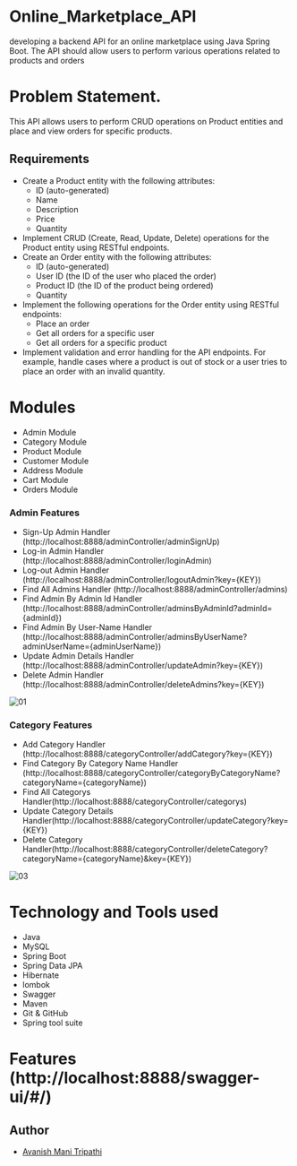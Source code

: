 # Online_Marketplace_API
developing a backend API for an online marketplace using Java Spring Boot. The API should allow users to perform various operations related to products and orders


# Problem Statement.

This API allows users to perform CRUD operations on Product entities and place and view orders for specific products.

## Requirements

- Create a Product entity with the following attributes:
  - ID (auto-generated)
  - Name
  - Description
  - Price
  - Quantity
- Implement CRUD (Create, Read, Update, Delete) operations for the Product entity using RESTful endpoints.
- Create an Order entity with the following attributes:
  - ID (auto-generated)
  - User ID (the ID of the user who placed the order)
  - Product ID (the ID of the product being ordered)
  - Quantity
- Implement the following operations for the Order entity using RESTful endpoints:
  - Place an order
  - Get all orders for a specific user
  - Get all orders for a specific product
- Implement validation and error handling for the API endpoints. For example, handle cases where a product is out of stock or a user tries to place an order with an invalid quantity.


# Modules 

- Admin Module  
- Category Module
- Product Module
- Customer Module
- Address Module
- Cart Module
- Orders Module


### Admin Features 

- Sign-Up Admin Handler (http://localhost:8888/adminController/adminSignUp)
- Log-in Admin Handler (http://localhost:8888/adminController/loginAdmin)
- Log-out Admin Handler (http://localhost:8888/adminController/logoutAdmin?key={KEY})
- Find All Admins Handler (http://localhost:8888/adminController/admins)
- Find Admin By Admin Id Handler (http://localhost:8888/adminController/adminsByAdminId?adminId={adminId})
- Find Admin By User-Name Handler (http://localhost:8888/adminController/adminsByUserName?adminUserName={adminUserName})
- Update Admin Details Handler (http://localhost:8888/adminController/updateAdmin?key={KEY})
- Delete Admin Handler (http://localhost:8888/adminController/deleteAdmins?key={KEY})

![01](https://user-images.githubusercontent.com/103619788/220114469-601fbb07-598b-44ed-865d-d1becb749b9c.jpg)

### Category Features 

- Add Category Handler (http://localhost:8888/categoryController/addCategory?key={KEY})
- Find Category By Category Name Handler (http://localhost:8888/categoryController/categoryByCategoryName?categoryName={categoryName})
- Find All Categorys Handler(http://localhost:8888/categoryController/categorys)
- Update Category Details Handler(http://localhost:8888/categoryController/updateCategory?key={KEY})
- Delete Category Handler(http://localhost:8888/categoryController/deleteCategory?categoryName={categoryName}&key={KEY})

![03](https://user-images.githubusercontent.com/103619788/220283745-11c5ca3a-1398-469b-be67-07a713ef6d97.jpg)


# Technology and Tools used 

- Java
- MySQL
- Spring Boot
- Spring Data JPA
- Hibernate
- lombok
- Swagger
- Maven
- Git & GitHub
- Spring tool suite

# Features (http://localhost:8888/swagger-ui/#/)

## Author

- [Avanish Mani Tripathi](https://github.com/avanishmani)
